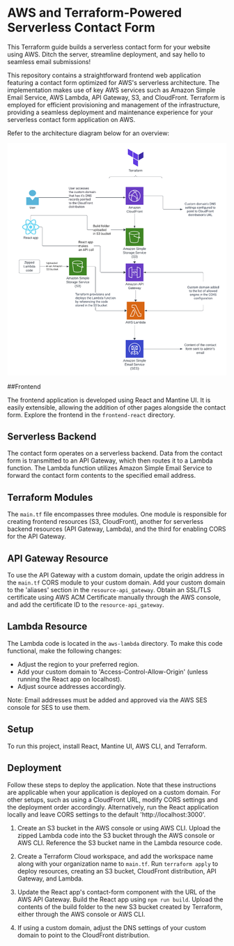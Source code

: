 # AWS and Terraform-Powered Serverless Contact Form

This Terraform guide builds a serverless contact form for your website using AWS. Ditch the server, streamline deployment, and say hello to seamless email submissions!

This repository contains a straightforward frontend web application featuring a contact form optimized for AWS's serverless architecture. The implementation makes use of key AWS services such as Amazon Simple Email Service, AWS Lambda, API Gateway, S3, and CloudFront. Terraform is employed for efficient provisioning and management of the infrastructure, providing a seamless deployment and maintenance experience for your serverless contact form application on AWS.

Refer to the architecture diagram below for an overview:

![diagram](assets/diagram.png)

##Frontend

The frontend application is developed using React and Mantine UI. It is easily extensible, allowing the addition of other pages alongside the contact form. Explore the frontend in the `frontend-react` directory.

## Serverless Backend

The contact form operates on a serverless backend. Data from the contact form is transmitted to an API Gateway, which then routes it to a Lambda function. The Lambda function utilizes Amazon Simple Email Service to forward the contact form contents to the specified email address.

## Terraform Modules

The `main.tf` file encompasses three modules. One module is responsible for creating frontend resources (S3, CloudFront), another for serverless backend resources (API Gateway, Lambda), and the third for enabling CORS for the API Gateway.

## API Gateway Resource

To use the API Gateway with a custom domain, update the origin address in the `main.tf` CORS module to your custom domain. Add your custom domain to the 'aliases' section in the `resource-api_gateway`. Obtain an SSL/TLS certificate using AWS ACM Certificate manually through the AWS console, and add the certificate ID to the `resource-api_gateway`.

## Lambda Resource

The Lambda code is located in the `aws-lambda` directory. To make this code functional, make the following changes:

- Adjust the region to your preferred region.
- Add your custom domain to 'Access-Control-Allow-Origin' (unless running the React app on localhost).
- Adjust source addresses accordingly.

Note: Email addresses must be added and approved via the AWS SES console for SES to use them.

## Setup

To run this project, install React, Mantine UI, AWS CLI, and Terraform.

## Deployment

Follow these steps to deploy the application. Note that these instructions are applicable when your application is deployed on a custom domain. For other setups, such as using a CloudFront URL, modify CORS settings and the deployment order accordingly. Alternatively, run the React application locally and leave CORS settings to the default 'http://localhost:3000'.

1. Create an S3 bucket in the AWS console or using AWS CLI. Upload the zipped Lambda code into the S3 bucket through the AWS console or AWS CLI. Reference the S3 bucket name in the Lambda resource code.

2. Create a Terraform Cloud workspace, and add the workspace name along with your organization name to `main.tf`. Run `terraform apply` to deploy resources, creating an S3 bucket, CloudFront distribution, API Gateway, and Lambda.

3. Update the React app's contact-form component with the URL of the AWS API Gateway. Build the React app using `npm run build`. Upload the contents of the build folder to the new S3 bucket created by Terraform, either through the AWS console or AWS CLI.

4. If using a custom domain, adjust the DNS settings of your custom domain to point to the CloudFront distribution.





